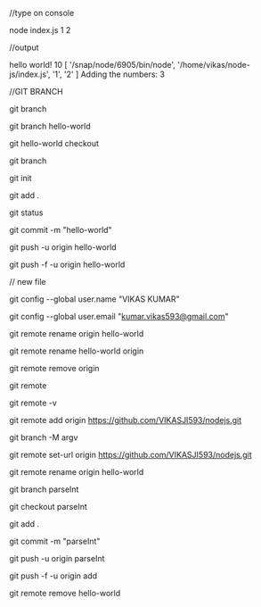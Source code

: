 
//type on console

node index.js 1 2

//output

hello world!
10
[
  '/snap/node/6905/bin/node',
  '/home/vikas/node-js/index.js',
  '1',
  '2'
]
Adding the numbers:  3
















//GIT BRANCH

git branch

git branch hello-world

git hello-world checkout

git branch

git init

git add .

git status

git commit -m "hello-world"

git push -u origin hello-world

git push -f -u origin hello-world






// new file 

git config --global user.name "VIKAS KUMAR"

git config --global user.email "kumar.vikas593@gmail.com"


git remote rename origin hello-world

git remote rename hello-world origin



git remote remove origin

git remote

 git remote -v

git remote add origin https://github.com/VIKASJI593/nodejs.git



git branch -M argv

git remote set-url origin https://github.com/VIKASJI593/nodejs.git

git remote rename origin hello-world 

git branch parseInt

git checkout parseInt

git add .

git commit -m "parseInt"

git push -u origin parseInt

git push -f -u origin add




git remote remove hello-world

